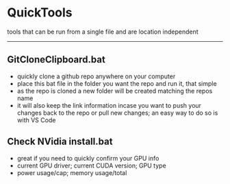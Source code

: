 # QuickTools
tools that can be run from a single file and are location independent 

---------

## GitCloneClipboard.bat
- quickly clone a github repo anywhere on your computer
- place this bat file in the folder you want the repo and run it, that simple
- as the repo is cloned a new folder will be created matching the repos name
- it will also keep the link information incase you want to push your changes back to the repo or pull new changes; an easy way to do so is with VS Code

## Check NVidia install.bat
- great if you need to quickly confirm your GPU info
- current GPU driver; current CUDA version; GPU type
- power usage/cap; memory usage/total
